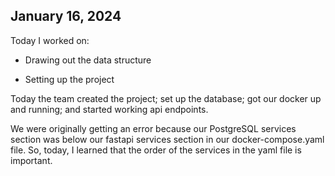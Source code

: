 ## January 16, 2024

Today I worked on:

-   Drawing out the data structure

-   Setting up the project

Today the team created the project; set up the database; got our docker up and running; and started working api endpoints.

We were originally getting an error because our PostgreSQL services section was below our fastapi services section in our docker-compose.yaml file. So, today, I learned that the order of the services in the yaml file is important.
